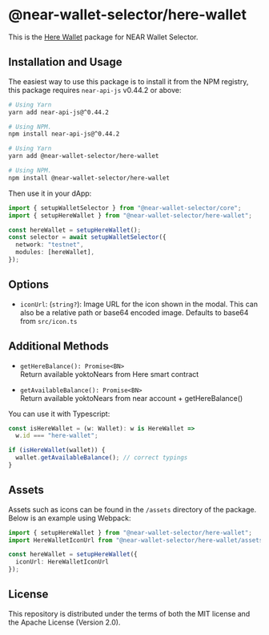 # @near-wallet-selector/here-wallet

This is the [Here Wallet](https://herewallet.app/) package for NEAR Wallet Selector.

## Installation and Usage

The easiest way to use this package is to install it from the NPM registry, this package requires `near-api-js` v0.44.2 or above:

```bash
# Using Yarn
yarn add near-api-js@^0.44.2

# Using NPM.
npm install near-api-js@^0.44.2
```
```bash
# Using Yarn
yarn add @near-wallet-selector/here-wallet

# Using NPM.
npm install @near-wallet-selector/here-wallet
```

Then use it in your dApp:

```ts
import { setupWalletSelector } from "@near-wallet-selector/core";
import { setupHereWallet } from "@near-wallet-selector/here-wallet";

const hereWallet = setupHereWallet();
const selector = await setupWalletSelector({
  network: "testnet",
  modules: [hereWallet],
});
```

## Options

- `iconUrl`: (`string?`): Image URL for the icon shown in the modal. This can also be a relative path or base64 encoded image. Defaults to base64 from `src/icon.ts`

## Additional Methods

* `getHereBalance(): Promise<BN>` <br/>
  Return available yoktoNears from Here smart contract

* `getAvailableBalance(): Promise<BN>` <br/>
  Return available yoktoNears from near account + getHereBalance()

You can use it with Typescript:
```ts
const isHereWallet = (w: Wallet): w is HereWallet =>
  w.id === "here-wallet";

if (isHereWallet(wallet)) {
  wallet.getAvailableBalance(); // correct typings
}
```

## Assets

Assets such as icons can be found in the `/assets` directory of the package. Below is an example using Webpack:

```ts
import { setupHereWallet } from "@near-wallet-selector/here-wallet";
import HereWalletIconUrl from "@near-wallet-selector/here-wallet/assets/here-wallet-icon.png";

const hereWallet = setupHereWallet({ 
  iconUrl: HereWalletIconUrl 
});

```

## License

This repository is distributed under the terms of both the MIT license and the Apache License (Version 2.0).
